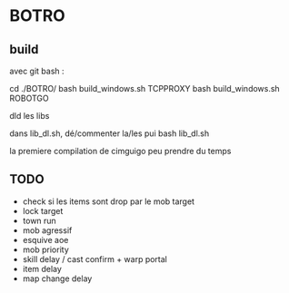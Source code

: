# BOTRO

## build

avec git bash :

cd ./BOTRO/
bash build_windows.sh TCPPROXY
bash build_windows.sh ROBOTGO

dld les libs

dans lib_dl.sh, dé/commenter la/les pui bash lib_dl.sh

la premiere compilation de cimguigo peu prendre du temps


## TODO ##
- check si les items sont drop par le mob target
- lock target
- town run
- mob agressif
- esquive aoe
- mob priority
- skill delay / cast confirm + warp portal
- item delay
- map change delay
